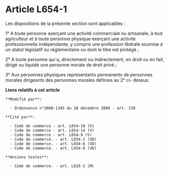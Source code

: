# Article L654-1

Les dispositions de la présente section sont applicables :

1° A toute personne exerçant une activité commerciale ou artisanale, à tout agriculteur et à toute personne physique exerçant
une activité professionnelle indépendante, y compris une profession libérale soumise à un statut législatif ou réglementaire
ou dont le titre est protégé ;

2° A toute personne qui a, directement ou indirectement, en droit ou en fait, dirigé ou liquidé une personne morale de droit
privé ;

3° Aux personnes physiques représentants permanents de personnes morales dirigeants des personnes morales définies au 2° ci-
dessus.

**Liens relatifs à cet article**

	**Modifié par**:

	  - Ordonnance n°2008-1345 du 18 décembre 2008 - art. 139

	**Cité par**:

	  - Code de commerce - art. L654-10 (V)
	  - Code de commerce - art. L654-14 (V)
	  - Code de commerce - art. L654-9 (V)
	  - Code de commerce. - art. L654-2 (VD)
	  - Code de commerce. - art. L654-6 (VD)
	  - Code de commerce. - art. L654-8 (VD)

	**Anciens textes**:

	  - Code de commerce. - art. L626-1 (M)
